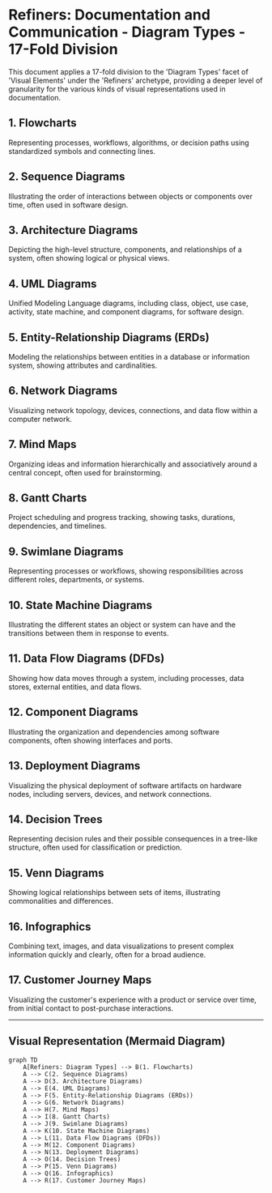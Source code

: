 # Refiners: Documentation and Communication - Diagram Types - 17-Fold Division

This document applies a 17-fold division to the 'Diagram Types' facet of 'Visual Elements' under the 'Refiners' archetype, providing a deeper level of granularity for the various kinds of visual representations used in documentation.

## 1. Flowcharts

Representing processes, workflows, algorithms, or decision paths using standardized symbols and connecting lines.

## 2. Sequence Diagrams

Illustrating the order of interactions between objects or components over time, often used in software design.

## 3. Architecture Diagrams

Depicting the high-level structure, components, and relationships of a system, often showing logical or physical views.

## 4. UML Diagrams

Unified Modeling Language diagrams, including class, object, use case, activity, state machine, and component diagrams, for software design.

## 5. Entity-Relationship Diagrams (ERDs)

Modeling the relationships between entities in a database or information system, showing attributes and cardinalities.

## 6. Network Diagrams

Visualizing network topology, devices, connections, and data flow within a computer network.

## 7. Mind Maps

Organizing ideas and information hierarchically and associatively around a central concept, often used for brainstorming.

## 8. Gantt Charts

Project scheduling and progress tracking, showing tasks, durations, dependencies, and timelines.

## 9. Swimlane Diagrams

Representing processes or workflows, showing responsibilities across different roles, departments, or systems.

## 10. State Machine Diagrams

Illustrating the different states an object or system can have and the transitions between them in response to events.

## 11. Data Flow Diagrams (DFDs)

Showing how data moves through a system, including processes, data stores, external entities, and data flows.

## 12. Component Diagrams

Illustrating the organization and dependencies among software components, often showing interfaces and ports.

## 13. Deployment Diagrams

Visualizing the physical deployment of software artifacts on hardware nodes, including servers, devices, and network connections.

## 14. Decision Trees

Representing decision rules and their possible consequences in a tree-like structure, often used for classification or prediction.

## 15. Venn Diagrams

Showing logical relationships between sets of items, illustrating commonalities and differences.

## 16. Infographics

Combining text, images, and data visualizations to present complex information quickly and clearly, often for a broad audience.

## 17. Customer Journey Maps

Visualizing the customer's experience with a product or service over time, from initial contact to post-purchase interactions.

---

## Visual Representation (Mermaid Diagram)

```mermaid
graph TD
    A[Refiners: Diagram Types] --> B(1. Flowcharts)
    A --> C(2. Sequence Diagrams)
    A --> D(3. Architecture Diagrams)
    A --> E(4. UML Diagrams)
    A --> F(5. Entity-Relationship Diagrams (ERDs))
    A --> G(6. Network Diagrams)
    A --> H(7. Mind Maps)
    A --> I(8. Gantt Charts)
    A --> J(9. Swimlane Diagrams)
    A --> K(10. State Machine Diagrams)
    A --> L(11. Data Flow Diagrams (DFDs))
    A --> M(12. Component Diagrams)
    A --> N(13. Deployment Diagrams)
    A --> O(14. Decision Trees)
    A --> P(15. Venn Diagrams)
    A --> Q(16. Infographics)
    A --> R(17. Customer Journey Maps)
```
